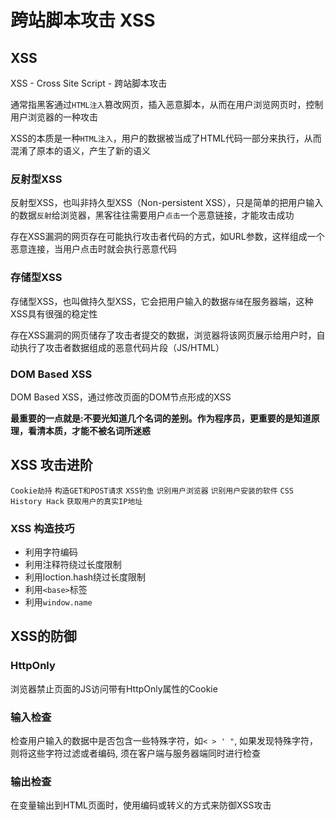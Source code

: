 # 跨站脚本攻击 XSS

## XSS

XSS - Cross Site Script - 跨站脚本攻击

通常指黑客通过`HTML注入`篡改网页，插入恶意脚本，从而在用户浏览网页时，控制用户浏览器的一种攻击

XSS的本质是一种`HTML注入`，用户的数据被当成了HTML代码一部分来执行，从而混淆了原本的语义，产生了新的语义

### 反射型XSS

反射型XSS，也叫非持久型XSS（Non-persistent XSS），只是简单的把用户输入的数据`反射`给浏览器，黑客往往需要用户`点击`一个恶意链接，才能攻击成功

存在XSS漏洞的网页存在可能执行攻击者代码的方式，如URL参数，这样组成一个恶意连接，当用户点击时就会执行恶意代码

### 存储型XSS

存储型XSS，也叫做持久型XSS，它会把用户输入的数据`存储`在服务器端，这种XSS具有很强的稳定性

存在XSS漏洞的网页储存了攻击者提交的数据，浏览器将该网页展示给用户时，自动执行了攻击者数据组成的恶意代码片段（JS/HTML）

### DOM Based XSS

DOM Based XSS，通过修改页面的DOM节点形成的XSS

**最重要的一点就是:不要光知道几个名词的差别。作为程序员，更重要的是知道原理，看清本质，才能不被名词所迷惑**

## XSS 攻击进阶

`Cookie劫持` `构造GET和POST请求` `XSS钓鱼` `识别用户浏览器` `识别用户安装的软件` `CSS History Hack` `获取用户的真实IP地址`

### XSS 构造技巧

- 利用字符编码
- 利用注释符绕过长度限制
- 利用loction.hash绕过长度限制
- 利用`<base>`标签
- 利用`window.name`

## XSS的防御

### HttpOnly

浏览器禁止页面的JS访问带有HttpOnly属性的Cookie

### 输入检查

检查用户输入的数据中是否包含一些特殊字符，如`< > ' "`, 如果发现特殊字符，则将这些字符过滤或者编码, 须在客户端与服务器端同时进行检查

### 输出检查

在变量输出到HTML页面时，使用编码或转义的方式来防御XSS攻击